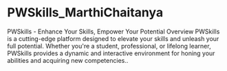 # PWSkills_MarthiChaitanya
PWSkills - Enhance Your Skills, Empower Your Potential  Overview PWSkills is a cutting-edge platform designed to elevate your skills and unleash your full potential. Whether you're a student, professional, or lifelong learner, PWSkills provides a dynamic and interactive environment for honing your abilities and acquiring new competencies..
